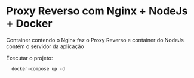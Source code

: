 # Proxy Reverso com Nginx + NodeJs + Docker

Container contendo o Nginx faz o Proxy Reverso e container do NodeJs contém o servidor da aplicação

Executar o projeto:
```
  docker-compose up -d
```